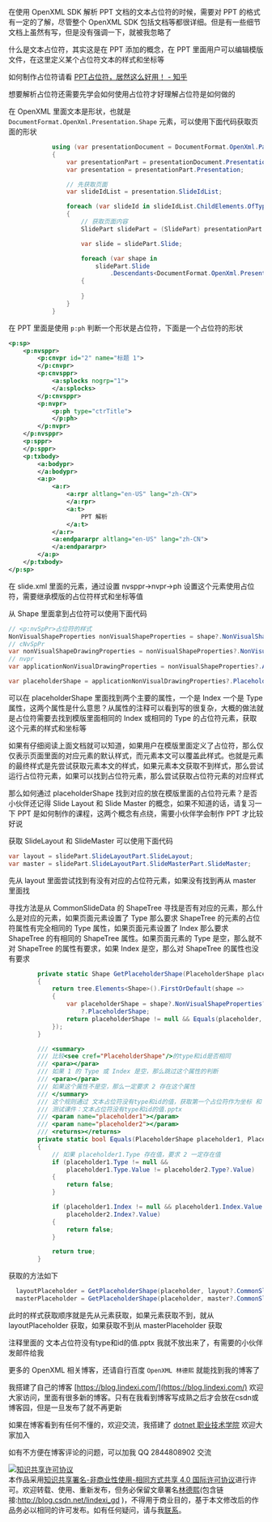 
在使用 OpenXML SDK 解析 PPT 文档的文本占位符的时候，需要对 PPT 的格式有一定的了解，尽管整个 OpenXML SDK 包括文档等都很详细。但是有一些细节文档上虽然有写，但是没有强调一下，就被我忽略了

<!--more-->


<!-- CreateTime:5/9/2020 10:43:59 AM -->

<!-- 发布 -->

什么是文本占位符，其实这是在 PPT 添加的概念，在 PPT 里面用户可以编辑模版文件，在这里定义某个占位符文本的样式和坐标等

如何制作占位符请看 [PPT占位符，居然这么好用！ - 知乎](https://zhuanlan.zhihu.com/p/37086389 )

想要解析占位符还需要先学会如何使用占位符才好理解占位符是如何做的

在 OpenXML 里面文本是形状，也就是 `DocumentFormat.OpenXml.Presentation.Shape` 元素，可以使用下面代码获取页面的形状

```csharp
            using (var presentationDocument = DocumentFormat.OpenXml.Packaging.PresentationDocument.Open("测试.pptx", false))
            {
                var presentationPart = presentationDocument.PresentationPart;
                var presentation = presentationPart.Presentation;

                // 先获取页面
                var slideIdList = presentation.SlideIdList;

                foreach (var slideId in slideIdList.ChildElements.OfType<SlideId>())
                {
                    // 获取页面内容
                    SlidePart slidePart = (SlidePart) presentationPart.GetPartById(slideId.RelationshipId);

                    var slide = slidePart.Slide;

                    foreach (var shape in
                        slidePart.Slide
                            .Descendants<DocumentFormat.OpenXml.Presentation.Shape>())
                    {
                       
                    }
                }
            }
```

在 PPT 里面是使用 `p:ph` 判断一个形状是占位符，下面是一个占位符的形状

```xml
<p:sp>
    <p:nvsppr>
        <p:cnvpr id="2" name="标题 1">
        </p:cnvpr>
        <p:cnvsppr>
            <a:splocks nogrp="1">
            </a:splocks>
        </p:cnvsppr>
        <p:nvpr>
            <p:ph type="ctrTitle">
            </p:ph>
        </p:nvpr>
    </p:nvsppr>
    <p:sppr>
    </p:sppr>
    <p:txbody>
        <a:bodypr>
        </a:bodypr>
        <a:p>
            <a:r>
                <a:rpr altlang="en-US" lang="zh-CN">
                </a:rpr>
                <a:t>
                    PPT 解析
                </a:t>
            </a:r>
            <a:endpararpr altlang="en-US" lang="zh-CN">
            </a:endpararpr>
        </a:p>
    </p:txbody>
</p:sp>
```

在 slide.xml 里面的元素，通过设置 nvsppr->nvpr->ph 设置这个元素使用占位符，需要继承模版的占位符样式和坐标等值

从 Shape 里面拿到占位符可以使用下面代码

```csharp
// <p:nvSpPr>占位符的样式
NonVisualShapeProperties nonVisualShapeProperties = shape?.NonVisualShapeProperties;
// cNvSpPr
var nonVisualShapeDrawingProperties = nonVisualShapeProperties?.NonVisualShapeDrawingProperties;
// nvpr
var applicationNonVisualDrawingProperties = nonVisualShapeProperties?.ApplicationNonVisualDrawingProperties;

var placeholderShape = applicationNonVisualDrawingProperties?.PlaceholderShape;
```

可以在 placeholderShape 里面找到两个主要的属性，一个是 Index 一个是 Type 属性，这两个属性是什么意思？从属性的注释可以看到写的很复杂，大概的做法就是占位符需要去找到模版里面相同的 Index 或相同的 Type 的占位符元素，获取这个元素的样式和坐标等

如果有仔细阅读上面文档就可以知道，如果用户在模版里面定义了占位符，那么仅仅表示页面里面的对应元素的默认样式，而元素本文可以覆盖此样式。也就是元素的最终样式是先尝试获取元素本文的样式，如果元素本文获取不到样式，那么尝试运行占位符元素，如果可以找到占位符元素，那么尝试获取占位符元素的对应样式

那么如何通过 placeholderShape 找到对应的放在模版里面的占位符元素？是否小伙伴还记得 Slide Layout 和 Slide Master 的概念，如果不知道的话，请复习一下 PPT 是如何制作的课程，这两个概念有点绕，需要小伙伴学会制作 PPT 才比较好说

获取 SlideLayout 和 SlideMaster 可以使用下面代码

```csharp
var layout = slidePart.SlideLayoutPart.SlideLayout;
var master = slidePart.SlideLayoutPart.SlideMasterPart.SlideMaster;
```

先从 layout 里面尝试找到有没有对应的占位符元素，如果没有找到再从 master 里面找

寻找方法是从 CommonSlideData 的 ShapeTree 寻找是否有对应的元素，那么什么是对应的元素，如果页面元素设置了 Type 那么要求 ShapeTree 的元素的占位符属性有完全相同的 Type 属性，如果页面元素设置了 Index 那么要求 ShapeTree 的有相同的 ShapeTree 属性。如果页面元素的 Type 是空，那么就不对 ShapeTree 的属性有要求，如果 Index 是空，那么对 ShapeTree 的属性也没有要求

```csharp
        private static Shape GetPlaceholderShape(PlaceholderShape placeholder, ShapeTree tree)
        {
            return tree.Elements<Shape>().FirstOrDefault(shape =>
            {
                var placeholderShape = shape?.NonVisualShapeProperties?.ApplicationNonVisualDrawingProperties
                    ?.PlaceholderShape;
                return placeholderShape != null && Equals(placeholder, placeholderShape);
            });
        }

        /// <summary>
        /// 比较<see cref="PlaceholderShape"/>的type和id是否相同
        /// <para></para>
        /// 如果 1 的 Type 或 Index 是空，那么跳过这个属性的判断
        /// <para></para>
        /// 如果这个属性不是空，那么一定要求 2 存在这个属性
        /// </summary>
        /// 这个规则通过 文本占位符没有type和id的值，获取第一个占位符作为坐标 和 WPS 对比测试拿到
        /// 测试课件：文本占位符没有type和id的值.pptx
        /// <param name="placeholder1"></param>
        /// <param name="placeholder2"></param>
        /// <returns></returns>
        private static bool Equals(PlaceholderShape placeholder1, PlaceholderShape placeholder2)
        {
            // 如果 placeholder1.Type 存在值，要求 2 一定存在值
            if (placeholder1.Type != null && 
                placeholder1.Type.Value != placeholder2.Type?.Value)
            {
                return false;
            }

            if (placeholder1.Index != null && placeholder1.Index.Value !=
                placeholder2.Index?.Value)
            {
                return false;
            }

            return true;
        }
```

获取的方法如下

```csharp
  layoutPlaceholder = GetPlaceholderShape(placeholder, layout?.CommonSlideData?.ShapeTree);
  masterPlaceholder = GetPlaceholderShape(placeholder, master?.CommonSlideData?.ShapeTree);
```

此时的样式获取顺序就是先从元素获取，如果元素获取不到，就从 layoutPlaceholder 获取，如果获取不到从 masterPlaceholder 获取

注释里面的 文本占位符没有type和id的值.pptx 我就不放出来了，有需要的小伙伴发邮件给我

更多的 OpenXML 相关博客，还请自行百度 `OpenXML 林德熙` 就能找到我的博客了



我搭建了自己的博客 [https://blog.lindexi.com/](https://blog.lindexi.com/) 欢迎大家访问，里面有很多新的博客。只有在我看到博客写成熟之后才会放在csdn或博客园，但是一旦发布了就不再更新

如果在博客看到有任何不懂的，欢迎交流，我搭建了 [dotnet 职业技术学院](https://t.me/dotnet_campus) 欢迎大家加入

如有不方便在博客评论的问题，可以加我 QQ 2844808902 交流

<a rel="license" href="http://creativecommons.org/licenses/by-nc-sa/4.0/"><img alt="知识共享许可协议" style="border-width:0" src="https://licensebuttons.net/l/by-nc-sa/4.0/88x31.png" /></a><br />本作品采用<a rel="license" href="http://creativecommons.org/licenses/by-nc-sa/4.0/">知识共享署名-非商业性使用-相同方式共享 4.0 国际许可协议</a>进行许可。欢迎转载、使用、重新发布，但务必保留文章署名[林德熙](http://blog.csdn.net/lindexi_gd)(包含链接:http://blog.csdn.net/lindexi_gd )，不得用于商业目的，基于本文修改后的作品务必以相同的许可发布。如有任何疑问，请与我[联系](mailto:lindexi_gd@163.com)。